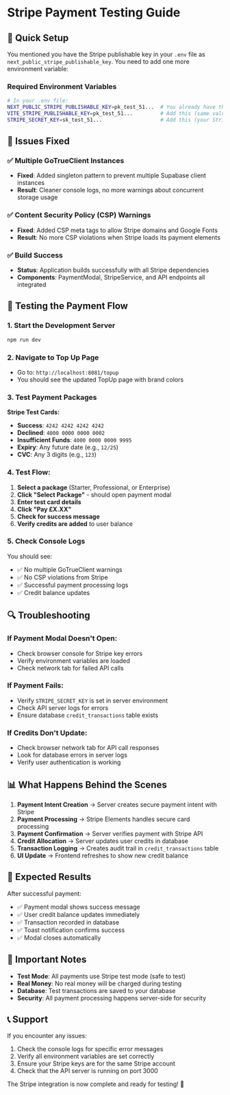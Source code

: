# Stripe Payment Testing Guide

## 🚀 Quick Setup

You mentioned you have the Stripe publishable key in your `.env` file as `next_public_stripe_publishable_key`. You need to add one more environment variable:

### Required Environment Variables

```bash
# In your .env file:
NEXT_PUBLIC_STRIPE_PUBLISHABLE_KEY=pk_test_51...  # You already have this
VITE_STRIPE_PUBLISHABLE_KEY=pk_test_51...         # Add this (same value as above)
STRIPE_SECRET_KEY=sk_test_51...                   # Add this (your Stripe SECRET key)
```

## 🔧 Issues Fixed

### ✅ Multiple GoTrueClient Instances
- **Fixed**: Added singleton pattern to prevent multiple Supabase client instances
- **Result**: Cleaner console logs, no more warnings about concurrent storage usage

### ✅ Content Security Policy (CSP) Warnings  
- **Fixed**: Added CSP meta tags to allow Stripe domains and Google Fonts
- **Result**: No more CSP violations when Stripe loads its payment elements

### ✅ Build Success
- **Status**: Application builds successfully with all Stripe dependencies
- **Components**: PaymentModal, StripeService, and API endpoints all integrated

## 🧪 Testing the Payment Flow

### 1. Start the Development Server
```bash
npm run dev
```

### 2. Navigate to Top Up Page
- Go to: `http://localhost:8081/topup`
- You should see the updated TopUp page with brand colors

### 3. Test Payment Packages

**Stripe Test Cards:**
- **Success**: `4242 4242 4242 4242`
- **Declined**: `4000 0000 0000 0002`
- **Insufficient Funds**: `4000 0000 0000 9995`
- **Expiry**: Any future date (e.g., `12/25`)
- **CVC**: Any 3 digits (e.g., `123`)

### 4. Test Flow:
1. **Select a package** (Starter, Professional, or Enterprise)
2. **Click "Select Package"** - should open payment modal
3. **Enter test card details**
4. **Click "Pay £X.XX"**
5. **Check for success message**
6. **Verify credits are added** to user balance

### 5. Check Console Logs
You should see:
- ✅ No multiple GoTrueClient warnings
- ✅ No CSP violations from Stripe
- ✅ Successful payment processing logs
- ✅ Credit balance updates

## 🔍 Troubleshooting

### If Payment Modal Doesn't Open:
- Check browser console for Stripe key errors
- Verify environment variables are loaded
- Check network tab for failed API calls

### If Payment Fails:
- Verify `STRIPE_SECRET_KEY` is set in server environment
- Check API server logs for errors
- Ensure database `credit_transactions` table exists

### If Credits Don't Update:
- Check browser network tab for API call responses
- Look for database errors in server logs
- Verify user authentication is working

## 📊 What Happens Behind the Scenes

1. **Payment Intent Creation** → Server creates secure payment intent with Stripe
2. **Payment Processing** → Stripe Elements handles secure card processing  
3. **Payment Confirmation** → Server verifies payment with Stripe API
4. **Credit Allocation** → Server updates user credits in database
5. **Transaction Logging** → Creates audit trail in `credit_transactions` table
6. **UI Update** → Frontend refreshes to show new credit balance

## 🎯 Expected Results

After successful payment:
- ✅ Payment modal shows success message
- ✅ User credit balance updates immediately  
- ✅ Transaction recorded in database
- ✅ Toast notification confirms success
- ✅ Modal closes automatically

## 🚨 Important Notes

- **Test Mode**: All payments use Stripe test mode (safe to test)
- **Real Money**: No real money will be charged during testing
- **Database**: Test transactions are saved to your database
- **Security**: All payment processing happens server-side for security

## 📞 Support

If you encounter any issues:
1. Check the console logs for specific error messages
2. Verify all environment variables are set correctly
3. Ensure your Stripe keys are for the same Stripe account
4. Check that the API server is running on port 3000

The Stripe integration is now complete and ready for testing! 🎉
